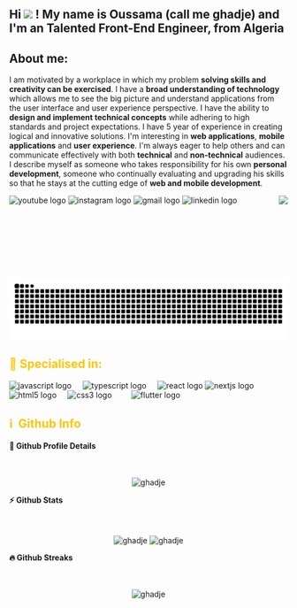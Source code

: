 
<h2 align="left">Hi <img src="https://media.giphy.com/media/hvRJCLFzcasrR4ia7z/giphy.gif" width="28"> ! My name is Oussama (call me ghadje) and I'm an Talented Front-End Engineer, from Algeria</h2>

## About me:

<p>
I am motivated by a workplace in which my problem <b>solving skills and creativity can be exercised</b>. I have a <b>broad understanding of technology</b> which allows me to see the big picture and understand applications from the user interface and user experience perspective. I have the ability to <b>design and implement technical concepts</b> while adhering to high standards and project expectations. I have 5 year of experience in creating logical and innovative solutions. I'm interesting in <b>web applications</b>, <b>mobile applications</b> and <b>user experience</b>. I'm always eager to help others and can communicate effectively with both <b>technical</b> and <b>non-technical</b> audiences. I describe myself as someone who takes responsibility for his own <b>personal development</b>, someone who continually evaluating and upgrading his skills so that he stays at the cutting edge of <b>web and mobile development</b>. 
</p>

<img align="right" height="150" src="https://i.giphy.com/media/v1.Y2lkPTc5MGI3NjExd2J4N3g1MjEwd3I0Yjc1bHliZ3pzbml1dDhzZ2xpNXJzMWFvbHoyMyZlcD12MV9pbnRlcm5hbF9naWZfYnlfaWQmY3Q9Zw/CReQIdQXfNX9JwKdFk/giphy.gif"  />

<div align="left">
  <img src="https://img.shields.io/static/v1?message=Youtube&logo=youtube&label=&color=FF0000&logoColor=white&labelColor=&style=for-the-badge" height="35" alt="youtube logo"  />
  <img src="https://img.shields.io/static/v1?message=Instagram&logo=instagram&label=&color=E4405F&logoColor=white&labelColor=&style=for-the-badge" height="35" alt="instagram logo"  />
  <img src="https://img.shields.io/static/v1?message=Gmail&logo=gmail&label=&color=D14836&logoColor=white&labelColor=&style=for-the-badge" height="35" alt="gmail logo"  />
  <img src="https://img.shields.io/static/v1?message=LinkedIn&logo=linkedin&label=&color=0077B5&logoColor=white&labelColor=&style=for-the-badge" height="35" alt="linkedin logo"  />
</div>

<picture>
  <source media="(prefers-color-scheme: dark)" srcset="https://raw.githubusercontent.com/Ghadje/Ghadje/output/github-snake-dark.svg" />
  <source media="(prefers-color-scheme: light)" srcset="https://raw.githubusercontent.com/Ghadje/Ghadje/output/github-snake.svg" />
  <img alt="github-snake" src="https://raw.githubusercontent.com/Ghadje/Ghadje/output/github-snake.svg" />
</picture>


<h2 style="color: #FEC601">🥇 Specialised in:</h2>
<div align="left">
  <img src="https://cdn.jsdelivr.net/gh/devicons/devicon/icons/javascript/javascript-original.svg" height="30" alt="javascript logo"  />
  <img width="12" />
  <img src="https://cdn.jsdelivr.net/gh/devicons/devicon/icons/typescript/typescript-original.svg" height="30" alt="typescript logo"  />
  <img width="12" />
  <img src="https://cdn.jsdelivr.net/gh/devicons/devicon/icons/react/react-original.svg" height="30" alt="react logo"  />
  <img src="https://cdn.jsdelivr.net/gh/devicons/devicon/icons/nextjs/nextjs-original.svg" height="30" alt="nextjs logo"  />
  <img width="12" />
  <img src="https://cdn.jsdelivr.net/gh/devicons/devicon/icons/html5/html5-original.svg" height="30" alt="html5 logo"  />
  <img width="12" />
  <img src="https://cdn.jsdelivr.net/gh/devicons/devicon/icons/css3/css3-original.svg" height="30" alt="css3 logo"  />
  <img width="12" />
  <img width="12" />
   <img src="https://cdn.jsdelivr.net/gh/devicons/devicon/icons/flutter/flutter-original.svg" height="30" alt="flutter logo"  />
    
  <img width="12" />
</div>


<h2 style="color: #FEC601">ℹ️ &nbsp;Github Info</h2>
	
  <summary><b>🔎 Github Profile Details</b></summary><br><br>
<p align="center"><img height="180em" src="https://github-profile-summary-cards.vercel.app/api/cards/profile-details?username=ghadje&theme=github_dark" alt="ghadje" align = "center"/></p>

  <summary><b>⚡ Github Stats</b></summary><br><br>
<p align="center"><img height="180em" src="https://github-readme-stats.vercel.app/api?username=ghadje&hide_border=true&count_private=true&show_icons=true&theme=highcontrast&background=0D1117" alt="ghadje" align = "center"/>
<img height="180em" src="https://github-readme-stats.vercel.app/api/top-langs?username=ghadje&show_icons=true&locale=en&layout=compact&hide_border=true&theme=highcontrast&background=0D1117" alt="ghadje" align = "center"/></p>

 <summary><b>🔥 Github Streaks</b></summary><br><br>
<p align="center"><img src="https://github-readme-streak-stats.herokuapp.com/?user=ghadje&theme=highcontrast&hide_border=true&stroke=0000&background=0D1117&ring=FEC601&fire=FEC601&currStreakLabel=FEC601" alt="ghadje" /></p>

<!-- <summary><b>📊 Github Contribution Graph</b></summary><br><br>
<p align="center"<a href="#"><img alt="Ashish Kumar Activity Graph" src="https://activity-graph.herokuapp.com/graph?username=ghadje&bg_color=0D1117&color=FEC601&line=FEC601&point=FFFFFF&hide_border=true&" /></a></p> -->
<!-- </details>
<details>    -->
<!-- <summary><b>🏆 Github Achievements</b></summary><br><br>
<p align="center"> <a href="https://github.com/ghadje"><img src="https://github-profile-trophy.vercel.app/?username=ghadje&margin-w=5&theme=radical&background=FEC601" alt="ghadje" /></a> </p>-->

